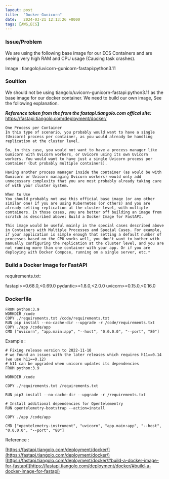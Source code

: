```yaml
---
layout: post
title:  "Docker-Gunicorn"
date:   2024-03-21 12:13:26 +0000
tags: [AWS,ECS]
---
```


### Issue/Problem 

We are using the following base image for our ECS Containers and are seeing very high RAM and CPU usage (Causing task crashes).

Image : tiangolo/uvicorn-gunicorn-fastapi:python3.11

### Soultion 

We should not be using tiangolo/uvicorn-gunicorn-fastapi:python3.11 as the base image for our docker container. We need to build our own image, See the following explanation. 

***Reference taken from the from the fastapi.tiangolo.com offical site:*** 
https://fastapi.tiangolo.com/deployment/docker/

```
One Process per Container
In this type of scenario, you probably would want to have a single (Uvicorn) process per container, as you would already be handling replication at the cluster level.

So, in this case, you would not want to have a process manager like Gunicorn with Uvicorn workers, or Uvicorn using its own Uvicorn workers. You would want to have just a single Uvicorn process per container (but probably multiple containers).

Having another process manager inside the container (as would be with Gunicorn or Uvicorn managing Uvicorn workers) would only add unnecessary complexity that you are most probably already taking care of with your cluster system.
```

```
When to Use
You should probably not use this official base image (or any other similar one) if you are using Kubernetes (or others) and you are already setting replication at the cluster level, with multiple containers. In those cases, you are better off building an image from scratch as described above: Build a Docker Image for FastAPI.

This image would be useful mainly in the special cases described above in Containers with Multiple Processes and Special Cases. For example, if your application is simple enough that setting a default number of processes based on the CPU works well, you don't want to bother with manually configuring the replication at the cluster level, and you are not running more than one container with your app. Or if you are deploying with Docker Compose, running on a single server, etc.*
```

### Build a Docker Image for FastAPI


requirements.txt:

fastapi>=0.68.0,<0.69.0
pydantic>=1.8.0,<2.0.0
uvicorn>=0.15.0,<0.16.0


### Dockerfile
```
FROM python:3.9
WORKDIR /code
COPY ./requirements.txt /code/requirements.txt
RUN pip install --no-cache-dir --upgrade -r /code/requirements.txt
COPY ./app /code/app
CMD ["uvicorn", "app.main:app", "--host", "0.0.0.0", "--port", "80"]
```


Example :
```
# Fixing release version to 2022-11-10 
# we found an issues with the later releases which requires h11==0.14 (we use h11==0.12)
# h11 can be upgraded when unicorn updates its dependencies
FROM python:3.9

WORKDIR /code

COPY ./requirements.txt /requirements.txt

RUN pip3 install --no-cache-dir --upgrade -r /requirements.txt

# Install additional dependencies for Opentelementry
RUN opentelemetry-bootstrap --action=install

COPY ./app /code/app

CMD ["opentelemetry-instrument", "uvicorn", "app.main:app", "--host", "0.0.0.0", "--port", "80"]
```


Reference :

[https://fastapi.tiangolo.com/deployment/docker/](https://fastapi.tiangolo.com/deployment/docker/)  
[https://fastapi.tiangolo.com/deployment/docker/#build-a-docker-image-for-fastapi](https://fastapi.tiangolo.com/deployment/docker/#build-a-docker-image-for-fastapi)

